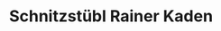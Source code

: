 ---
title: "Schnitzstübl Rainer Kaden"
url: /seiffen-erzgeb/schnitzstuebl-rainer-kaden/
shop: Andenken
---
